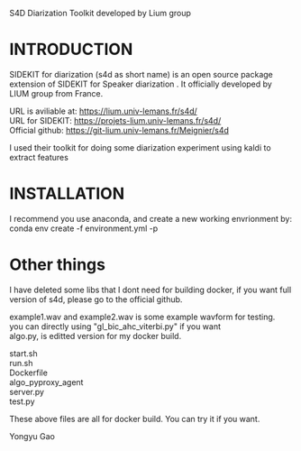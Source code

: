S4D Diarization Toolkit developed by Lium group

INTRODUCTION
============
SIDEKIT for diarization (s4d as short name) is an open source package extension of SIDEKIT for Speaker diarization .
It officially developed by LIUM group from France.

URL is aviliable at: https://lium.univ-lemans.fr/s4d/  
URL for SIDEKIT: https://projets-lium.univ-lemans.fr/s4d/  
Official github:  https://git-lium.univ-lemans.fr/Meignier/s4d  

I used their toolkit for doing some diarization experiment using kaldi to extract features

INSTALLATION
============
I recommend you use anaconda, and create a new working envrionment by:  
conda env create -f environment.yml -p <your env path>


Other things
============
I have deleted some libs that I dont need for building docker, if you want full version of s4d, please go to the official github.

example1.wav and example2.wav is some example wavform for testing.  
you can directly using "gl_bic_ahc_viterbi.py" if you want  
algo.py, is editted version for my docker build.

start.sh  
run.sh  
Dockerfile   
algo_pyproxy_agent  
server.py  
test.py  

These above files are all for docker build. You can try it if you want.

Yongyu Gao

